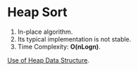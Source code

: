 # Heap Sort

1. In-place algorithm.
2. Its typical implementation is not stable.
3. Time Complexity: **O(nLogn)**.

[Use of Heap Data Structure](/Data%20Structures/Tree%20Based/Heap).
